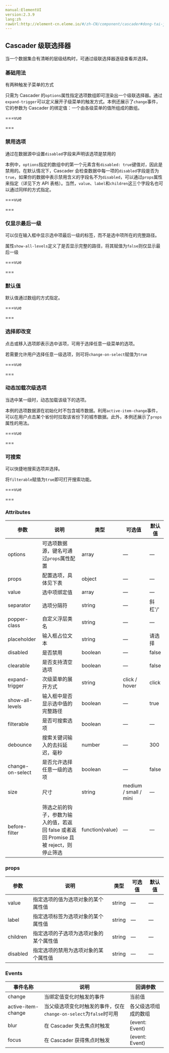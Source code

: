```yaml
---
manual:ElementUI
version:2.3.9
lang:zh
rawUrl:http://element-cn.eleme.io/#/zh-CN/component/cascader#dong-tai-jia-zai-ci-ji-xuan-xiang
---
```



## Cascader 级联选择器<a name="cascader-ji-lian-xuan-ze-qi"></a>


当一个数据集合有清晰的层级结构时，可通过级联选择器逐级查看并选择。


### 基础用法<a name="ji-chu-yong-fa"></a>


有两种触发子菜单的方式



只需为 Cascader 的`options`属性指定选项数组即可渲染出一个级联选择器。通过`expand-trigger`可以定义展开子级菜单的触发方式。本例还展示了`change`事件，它的参数为 Cascader 的绑定值：一个由各级菜单的值所组成的数组。


===vue
<template>
<div class="block">
  <span class="demonstration">默认 click 触发子菜单</span>
  <el-cascader
    :options="options"
    v-model="selectedOptions"
    @change="handleChange">
  </el-cascader>
</div>
<div class="block">
  <span class="demonstration">hover 触发子菜单</span>
  <el-cascader
    expand-trigger="hover"
    :options="options"
    v-model="selectedOptions2"
    @change="handleChange">
  </el-cascader>
</div>
</template>


<script>
module.exports =  {
    data() {
      return {
        options: [{
          value: 'zhinan',
          label: '指南',
          children: [{
            value: 'shejiyuanze',
            label: '设计原则',
            children: [{
              value: 'yizhi',
              label: '一致'
            }, {
              value: 'fankui',
              label: '反馈'
            }, {
              value: 'xiaolv',
              label: '效率'
            }, {
              value: 'kekong',
              label: '可控'
            }]
          }, {
            value: 'daohang',
            label: '导航',
            children: [{
              value: 'cexiangdaohang',
              label: '侧向导航'
            }, {
              value: 'dingbudaohang',
              label: '顶部导航'
            }]
          }]
        }, {
          value: 'zujian',
          label: '组件',
          children: [{
            value: 'basic',
            label: 'Basic',
            children: [{
              value: 'layout',
              label: 'Layout 布局'
            }, {
              value: 'color',
              label: 'Color 色彩'
            }, {
              value: 'typography',
              label: 'Typography 字体'
            }, {
              value: 'icon',
              label: 'Icon 图标'
            }, {
              value: 'button',
              label: 'Button 按钮'
            }]
          }, {
            value: 'form',
            label: 'Form',
            children: [{
              value: 'radio',
              label: 'Radio 单选框'
            }, {
              value: 'checkbox',
              label: 'Checkbox 多选框'
            }, {
              value: 'input',
              label: 'Input 输入框'
            }, {
              value: 'input-number',
              label: 'InputNumber 计数器'
            }, {
              value: 'select',
              label: 'Select 选择器'
            }, {
              value: 'cascader',
              label: 'Cascader 级联选择器'
            }, {
              value: 'switch',
              label: 'Switch 开关'
            }, {
              value: 'slider',
              label: 'Slider 滑块'
            }, {
              value: 'time-picker',
              label: 'TimePicker 时间选择器'
            }, {
              value: 'date-picker',
              label: 'DatePicker 日期选择器'
            }, {
              value: 'datetime-picker',
              label: 'DateTimePicker 日期时间选择器'
            }, {
              value: 'upload',
              label: 'Upload 上传'
            }, {
              value: 'rate',
              label: 'Rate 评分'
            }, {
              value: 'form',
              label: 'Form 表单'
            }]
          }, {
            value: 'data',
            label: 'Data',
            children: [{
              value: 'table',
              label: 'Table 表格'
            }, {
              value: 'tag',
              label: 'Tag 标签'
            }, {
              value: 'progress',
              label: 'Progress 进度条'
            }, {
              value: 'tree',
              label: 'Tree 树形控件'
            }, {
              value: 'pagination',
              label: 'Pagination 分页'
            }, {
              value: 'badge',
              label: 'Badge 标记'
            }]
          }, {
            value: 'notice',
            label: 'Notice',
            children: [{
              value: 'alert',
              label: 'Alert 警告'
            }, {
              value: 'loading',
              label: 'Loading 加载'
            }, {
              value: 'message',
              label: 'Message 消息提示'
            }, {
              value: 'message-box',
              label: 'MessageBox 弹框'
            }, {
              value: 'notification',
              label: 'Notification 通知'
            }]
          }, {
            value: 'navigation',
            label: 'Navigation',
            children: [{
              value: 'menu',
              label: 'NavMenu 导航菜单'
            }, {
              value: 'tabs',
              label: 'Tabs 标签页'
            }, {
              value: 'breadcrumb',
              label: 'Breadcrumb 面包屑'
            }, {
              value: 'dropdown',
              label: 'Dropdown 下拉菜单'
            }, {
              value: 'steps',
              label: 'Steps 步骤条'
            }]
          }, {
            value: 'others',
            label: 'Others',
            children: [{
              value: 'dialog',
              label: 'Dialog 对话框'
            }, {
              value: 'tooltip',
              label: 'Tooltip 文字提示'
            }, {
              value: 'popover',
              label: 'Popover 弹出框'
            }, {
              value: 'card',
              label: 'Card 卡片'
            }, {
              value: 'carousel',
              label: 'Carousel 走马灯'
            }, {
              value: 'collapse',
              label: 'Collapse 折叠面板'
            }]
          }]
        }, {
          value: 'ziyuan',
          label: '资源',
          children: [{
            value: 'axure',
            label: 'Axure Components'
          }, {
            value: 'sketch',
            label: 'Sketch Templates'
          }, {
            value: 'jiaohu',
            label: '组件交互文档'
          }]
        }],
        selectedOptions: [],
        selectedOptions2: []
      };
    },
    methods: {
      handleChange(value) {
        console.log(value);
      }
    }
  };
</script>


===




### 禁用选项<a name="jin-yong-xuan-xiang"></a>


通过在数据源中设置`disabled`字段来声明该选项是禁用的



本例中，`options`指定的数组中的第一个元素含有`disabled: true`键值对，因此是禁用的。在默认情况下，Cascader 会检查数据中每一项的`disabled`字段是否为`true`，如果你的数据中表示禁用含义的字段名不为`disabled`，可以通过`props`属性来指定（详见下方 API 表格）。当然，`value`、`label`和`children`这三个字段名也可以通过同样的方式指定。


===vue
<template>
<el-cascader
  :options="optionsWithDisabled"
></el-cascader>
</template>


<script>
module.exports =  {
    data() {
      return {
        optionsWithDisabled: [{
          value: 'zhinan',
          label: '指南',
          disabled: true,
          children: [{
            value: 'shejiyuanze',
            label: '设计原则',
            children: [{
              value: 'yizhi',
              label: '一致'
            }, {
              value: 'fankui',
              label: '反馈'
            }, {
              value: 'xiaolv',
              label: '效率'
            }, {
              value: 'kekong',
              label: '可控'
            }]
          }, {
            value: 'daohang',
            label: '导航',
            children: [{
              value: 'cexiangdaohang',
              label: '侧向导航'
            }, {
              value: 'dingbudaohang',
              label: '顶部导航'
            }]
          }]
        }, {
          value: 'zujian',
          label: '组件',
          children: [{
            value: 'basic',
            label: 'Basic',
            children: [{
              value: 'layout',
              label: 'Layout 布局'
            }, {
              value: 'color',
              label: 'Color 色彩'
            }, {
              value: 'typography',
              label: 'Typography 字体'
            }, {
              value: 'icon',
              label: 'Icon 图标'
            }, {
              value: 'button',
              label: 'Button 按钮'
            }]
          }, {
            value: 'form',
            label: 'Form',
            children: [{
              value: 'radio',
              label: 'Radio 单选框'
            }, {
              value: 'checkbox',
              label: 'Checkbox 多选框'
            }, {
              value: 'input',
              label: 'Input 输入框'
            }, {
              value: 'input-number',
              label: 'InputNumber 计数器'
            }, {
              value: 'select',
              label: 'Select 选择器'
            }, {
              value: 'cascader',
              label: 'Cascader 级联选择器'
            }, {
              value: 'switch',
              label: 'Switch 开关'
            }, {
              value: 'slider',
              label: 'Slider 滑块'
            }, {
              value: 'time-picker',
              label: 'TimePicker 时间选择器'
            }, {
              value: 'date-picker',
              label: 'DatePicker 日期选择器'
            }, {
              value: 'datetime-picker',
              label: 'DateTimePicker 日期时间选择器'
            }, {
              value: 'upload',
              label: 'Upload 上传'
            }, {
              value: 'rate',
              label: 'Rate 评分'
            }, {
              value: 'form',
              label: 'Form 表单'
            }]
          }, {
            value: 'data',
            label: 'Data',
            children: [{
              value: 'table',
              label: 'Table 表格'
            }, {
              value: 'tag',
              label: 'Tag 标签'
            }, {
              value: 'progress',
              label: 'Progress 进度条'
            }, {
              value: 'tree',
              label: 'Tree 树形控件'
            }, {
              value: 'pagination',
              label: 'Pagination 分页'
            }, {
              value: 'badge',
              label: 'Badge 标记'
            }]
          }, {
            value: 'notice',
            label: 'Notice',
            children: [{
              value: 'alert',
              label: 'Alert 警告'
            }, {
              value: 'loading',
              label: 'Loading 加载'
            }, {
              value: 'message',
              label: 'Message 消息提示'
            }, {
              value: 'message-box',
              label: 'MessageBox 弹框'
            }, {
              value: 'notification',
              label: 'Notification 通知'
            }]
          }, {
            value: 'navigation',
            label: 'Navigation',
            children: [{
              value: 'menu',
              label: 'NavMenu 导航菜单'
            }, {
              value: 'tabs',
              label: 'Tabs 标签页'
            }, {
              value: 'breadcrumb',
              label: 'Breadcrumb 面包屑'
            }, {
              value: 'dropdown',
              label: 'Dropdown 下拉菜单'
            }, {
              value: 'steps',
              label: 'Steps 步骤条'
            }]
          }, {
            value: 'others',
            label: 'Others',
            children: [{
              value: 'dialog',
              label: 'Dialog 对话框'
            }, {
              value: 'tooltip',
              label: 'Tooltip 文字提示'
            }, {
              value: 'popover',
              label: 'Popover 弹出框'
            }, {
              value: 'card',
              label: 'Card 卡片'
            }, {
              value: 'carousel',
              label: 'Carousel 走马灯'
            }, {
              value: 'collapse',
              label: 'Collapse 折叠面板'
            }]
          }]
        }, {
          value: 'ziyuan',
          label: '资源',
          children: [{
            value: 'axure',
            label: 'Axure Components'
          }, {
            value: 'sketch',
            label: 'Sketch Templates'
          }, {
            value: 'jiaohu',
            label: '组件交互文档'
          }]
        }]
      };
    }
  };
</script>


===




### 仅显示最后一级<a name="jin-xian-shi-zui-hou-yi-ji"></a>


可以仅在输入框中显示选中项最后一级的标签，而不是选中项所在的完整路径。



属性`show-all-levels`定义了是否显示完整的路径，将其赋值为`false`则仅显示最后一级


===vue
<template>
<el-cascader
  :options="options"
  :show-all-levels="false"
></el-cascader>
</template>


<script>
module.exports =  {
    data() {
      return {
        options: [{
          value: 'zhinan',
          label: '指南',
          children: [{
            value: 'shejiyuanze',
            label: '设计原则',
            children: [{
              value: 'yizhi',
              label: '一致'
            }, {
              value: 'fankui',
              label: '反馈'
            }, {
              value: 'xiaolv',
              label: '效率'
            }, {
              value: 'kekong',
              label: '可控'
            }]
          }, {
            value: 'daohang',
            label: '导航',
            children: [{
              value: 'cexiangdaohang',
              label: '侧向导航'
            }, {
              value: 'dingbudaohang',
              label: '顶部导航'
            }]
          }]
        }, {
          value: 'zujian',
          label: '组件',
          children: [{
            value: 'basic',
            label: 'Basic',
            children: [{
              value: 'layout',
              label: 'Layout 布局'
            }, {
              value: 'color',
              label: 'Color 色彩'
            }, {
              value: 'typography',
              label: 'Typography 字体'
            }, {
              value: 'icon',
              label: 'Icon 图标'
            }, {
              value: 'button',
              label: 'Button 按钮'
            }]
          }, {
            value: 'form',
            label: 'Form',
            children: [{
              value: 'radio',
              label: 'Radio 单选框'
            }, {
              value: 'checkbox',
              label: 'Checkbox 多选框'
            }, {
              value: 'input',
              label: 'Input 输入框'
            }, {
              value: 'input-number',
              label: 'InputNumber 计数器'
            }, {
              value: 'select',
              label: 'Select 选择器'
            }, {
              value: 'cascader',
              label: 'Cascader 级联选择器'
            }, {
              value: 'switch',
              label: 'Switch 开关'
            }, {
              value: 'slider',
              label: 'Slider 滑块'
            }, {
              value: 'time-picker',
              label: 'TimePicker 时间选择器'
            }, {
              value: 'date-picker',
              label: 'DatePicker 日期选择器'
            }, {
              value: 'datetime-picker',
              label: 'DateTimePicker 日期时间选择器'
            }, {
              value: 'upload',
              label: 'Upload 上传'
            }, {
              value: 'rate',
              label: 'Rate 评分'
            }, {
              value: 'form',
              label: 'Form 表单'
            }]
          }, {
            value: 'data',
            label: 'Data',
            children: [{
              value: 'table',
              label: 'Table 表格'
            }, {
              value: 'tag',
              label: 'Tag 标签'
            }, {
              value: 'progress',
              label: 'Progress 进度条'
            }, {
              value: 'tree',
              label: 'Tree 树形控件'
            }, {
              value: 'pagination',
              label: 'Pagination 分页'
            }, {
              value: 'badge',
              label: 'Badge 标记'
            }]
          }, {
            value: 'notice',
            label: 'Notice',
            children: [{
              value: 'alert',
              label: 'Alert 警告'
            }, {
              value: 'loading',
              label: 'Loading 加载'
            }, {
              value: 'message',
              label: 'Message 消息提示'
            }, {
              value: 'message-box',
              label: 'MessageBox 弹框'
            }, {
              value: 'notification',
              label: 'Notification 通知'
            }]
          }, {
            value: 'navigation',
            label: 'Navigation',
            children: [{
              value: 'menu',
              label: 'NavMenu 导航菜单'
            }, {
              value: 'tabs',
              label: 'Tabs 标签页'
            }, {
              value: 'breadcrumb',
              label: 'Breadcrumb 面包屑'
            }, {
              value: 'dropdown',
              label: 'Dropdown 下拉菜单'
            }, {
              value: 'steps',
              label: 'Steps 步骤条'
            }]
          }, {
            value: 'others',
            label: 'Others',
            children: [{
              value: 'dialog',
              label: 'Dialog 对话框'
            }, {
              value: 'tooltip',
              label: 'Tooltip 文字提示'
            }, {
              value: 'popover',
              label: 'Popover 弹出框'
            }, {
              value: 'card',
              label: 'Card 卡片'
            }, {
              value: 'carousel',
              label: 'Carousel 走马灯'
            }, {
              value: 'collapse',
              label: 'Collapse 折叠面板'
            }]
          }]
        }, {
          value: 'ziyuan',
          label: '资源',
          children: [{
            value: 'axure',
            label: 'Axure Components'
          }, {
            value: 'sketch',
            label: 'Sketch Templates'
          }, {
            value: 'jiaohu',
            label: '组件交互文档'
          }]
        }]
      };
    }
  };
</script>


===




### 默认值<a name="mo-ren-zhi"></a>


默认值通过数组的方式指定。


===vue
<template>
<el-cascader
  :options="options"
  v-model="selectedOptions3"
></el-cascader>
</template>


<script>
module.exports =  {
    data() {
      return {
        options: [{
          value: 'zhinan',
          label: '指南',
          children: [{
            value: 'shejiyuanze',
            label: '设计原则',
            children: [{
              value: 'yizhi',
              label: '一致'
            }, {
              value: 'fankui',
              label: '反馈'
            }, {
              value: 'xiaolv',
              label: '效率'
            }, {
              value: 'kekong',
              label: '可控'
            }]
          }, {
            value: 'daohang',
            label: '导航',
            children: [{
              value: 'cexiangdaohang',
              label: '侧向导航'
            }, {
              value: 'dingbudaohang',
              label: '顶部导航'
            }]
          }]
        }, {
          value: 'zujian',
          label: '组件',
          children: [{
            value: 'basic',
            label: 'Basic',
            children: [{
              value: 'layout',
              label: 'Layout 布局'
            }, {
              value: 'color',
              label: 'Color 色彩'
            }, {
              value: 'typography',
              label: 'Typography 字体'
            }, {
              value: 'icon',
              label: 'Icon 图标'
            }, {
              value: 'button',
              label: 'Button 按钮'
            }]
          }, {
            value: 'form',
            label: 'Form',
            children: [{
              value: 'radio',
              label: 'Radio 单选框'
            }, {
              value: 'checkbox',
              label: 'Checkbox 多选框'
            }, {
              value: 'input',
              label: 'Input 输入框'
            }, {
              value: 'input-number',
              label: 'InputNumber 计数器'
            }, {
              value: 'select',
              label: 'Select 选择器'
            }, {
              value: 'cascader',
              label: 'Cascader 级联选择器'
            }, {
              value: 'switch',
              label: 'Switch 开关'
            }, {
              value: 'slider',
              label: 'Slider 滑块'
            }, {
              value: 'time-picker',
              label: 'TimePicker 时间选择器'
            }, {
              value: 'date-picker',
              label: 'DatePicker 日期选择器'
            }, {
              value: 'datetime-picker',
              label: 'DateTimePicker 日期时间选择器'
            }, {
              value: 'upload',
              label: 'Upload 上传'
            }, {
              value: 'rate',
              label: 'Rate 评分'
            }, {
              value: 'form',
              label: 'Form 表单'
            }]
          }, {
            value: 'data',
            label: 'Data',
            children: [{
              value: 'table',
              label: 'Table 表格'
            }, {
              value: 'tag',
              label: 'Tag 标签'
            }, {
              value: 'progress',
              label: 'Progress 进度条'
            }, {
              value: 'tree',
              label: 'Tree 树形控件'
            }, {
              value: 'pagination',
              label: 'Pagination 分页'
            }, {
              value: 'badge',
              label: 'Badge 标记'
            }]
          }, {
            value: 'notice',
            label: 'Notice',
            children: [{
              value: 'alert',
              label: 'Alert 警告'
            }, {
              value: 'loading',
              label: 'Loading 加载'
            }, {
              value: 'message',
              label: 'Message 消息提示'
            }, {
              value: 'message-box',
              label: 'MessageBox 弹框'
            }, {
              value: 'notification',
              label: 'Notification 通知'
            }]
          }, {
            value: 'navigation',
            label: 'Navigation',
            children: [{
              value: 'menu',
              label: 'NavMenu 导航菜单'
            }, {
              value: 'tabs',
              label: 'Tabs 标签页'
            }, {
              value: 'breadcrumb',
              label: 'Breadcrumb 面包屑'
            }, {
              value: 'dropdown',
              label: 'Dropdown 下拉菜单'
            }, {
              value: 'steps',
              label: 'Steps 步骤条'
            }]
          }, {
            value: 'others',
            label: 'Others',
            children: [{
              value: 'dialog',
              label: 'Dialog 对话框'
            }, {
              value: 'tooltip',
              label: 'Tooltip 文字提示'
            }, {
              value: 'popover',
              label: 'Popover 弹出框'
            }, {
              value: 'card',
              label: 'Card 卡片'
            }, {
              value: 'carousel',
              label: 'Carousel 走马灯'
            }, {
              value: 'collapse',
              label: 'Collapse 折叠面板'
            }]
          }]
        }, {
          value: 'ziyuan',
          label: '资源',
          children: [{
            value: 'axure',
            label: 'Axure Components'
          }, {
            value: 'sketch',
            label: 'Sketch Templates'
          }, {
            value: 'jiaohu',
            label: '组件交互文档'
          }]
        }],
        selectedOptions3: ['zujian', 'data', 'tag']
      };
    }
  };
</script>


===




### 选择即改变<a name="xuan-ze-ji-gai-bian"></a>


点击或移入选项即表示选中该项，可用于选择任意一级菜单的选项。



若需要允许用户选择任意一级选项，则可将`change-on-select`赋值为`true`


===vue
<template>
<el-cascader
  :options="options"
  change-on-select
></el-cascader>
</template>


<script>
module.exports =  {
    data() {
      return {
        options: [{
          value: 'zhinan',
          label: '指南',
          children: [{
            value: 'shejiyuanze',
            label: '设计原则',
            children: [{
              value: 'yizhi',
              label: '一致'
            }, {
              value: 'fankui',
              label: '反馈'
            }, {
              value: 'xiaolv',
              label: '效率'
            }, {
              value: 'kekong',
              label: '可控'
            }]
          }, {
            value: 'daohang',
            label: '导航',
            children: [{
              value: 'cexiangdaohang',
              label: '侧向导航'
            }, {
              value: 'dingbudaohang',
              label: '顶部导航'
            }]
          }]
        }, {
          value: 'zujian',
          label: '组件',
          children: [{
            value: 'basic',
            label: 'Basic',
            children: [{
              value: 'layout',
              label: 'Layout 布局'
            }, {
              value: 'color',
              label: 'Color 色彩'
            }, {
              value: 'typography',
              label: 'Typography 字体'
            }, {
              value: 'icon',
              label: 'Icon 图标'
            }, {
              value: 'button',
              label: 'Button 按钮'
            }]
          }, {
            value: 'form',
            label: 'Form',
            children: [{
              value: 'radio',
              label: 'Radio 单选框'
            }, {
              value: 'checkbox',
              label: 'Checkbox 多选框'
            }, {
              value: 'input',
              label: 'Input 输入框'
            }, {
              value: 'input-number',
              label: 'InputNumber 计数器'
            }, {
              value: 'select',
              label: 'Select 选择器'
            }, {
              value: 'cascader',
              label: 'Cascader 级联选择器'
            }, {
              value: 'switch',
              label: 'Switch 开关'
            }, {
              value: 'slider',
              label: 'Slider 滑块'
            }, {
              value: 'time-picker',
              label: 'TimePicker 时间选择器'
            }, {
              value: 'date-picker',
              label: 'DatePicker 日期选择器'
            }, {
              value: 'datetime-picker',
              label: 'DateTimePicker 日期时间选择器'
            }, {
              value: 'upload',
              label: 'Upload 上传'
            }, {
              value: 'rate',
              label: 'Rate 评分'
            }, {
              value: 'form',
              label: 'Form 表单'
            }]
          }, {
            value: 'data',
            label: 'Data',
            children: [{
              value: 'table',
              label: 'Table 表格'
            }, {
              value: 'tag',
              label: 'Tag 标签'
            }, {
              value: 'progress',
              label: 'Progress 进度条'
            }, {
              value: 'tree',
              label: 'Tree 树形控件'
            }, {
              value: 'pagination',
              label: 'Pagination 分页'
            }, {
              value: 'badge',
              label: 'Badge 标记'
            }]
          }, {
            value: 'notice',
            label: 'Notice',
            children: [{
              value: 'alert',
              label: 'Alert 警告'
            }, {
              value: 'loading',
              label: 'Loading 加载'
            }, {
              value: 'message',
              label: 'Message 消息提示'
            }, {
              value: 'message-box',
              label: 'MessageBox 弹框'
            }, {
              value: 'notification',
              label: 'Notification 通知'
            }]
          }, {
            value: 'navigation',
            label: 'Navigation',
            children: [{
              value: 'menu',
              label: 'NavMenu 导航菜单'
            }, {
              value: 'tabs',
              label: 'Tabs 标签页'
            }, {
              value: 'breadcrumb',
              label: 'Breadcrumb 面包屑'
            }, {
              value: 'dropdown',
              label: 'Dropdown 下拉菜单'
            }, {
              value: 'steps',
              label: 'Steps 步骤条'
            }]
          }, {
            value: 'others',
            label: 'Others',
            children: [{
              value: 'dialog',
              label: 'Dialog 对话框'
            }, {
              value: 'tooltip',
              label: 'Tooltip 文字提示'
            }, {
              value: 'popover',
              label: 'Popover 弹出框'
            }, {
              value: 'card',
              label: 'Card 卡片'
            }, {
              value: 'carousel',
              label: 'Carousel 走马灯'
            }, {
              value: 'collapse',
              label: 'Collapse 折叠面板'
            }]
          }]
        }, {
          value: 'ziyuan',
          label: '资源',
          children: [{
            value: 'axure',
            label: 'Axure Components'
          }, {
            value: 'sketch',
            label: 'Sketch Templates'
          }, {
            value: 'jiaohu',
            label: '组件交互文档'
          }]
        }]
      };
    }
  };
</script>


===




### 动态加载次级选项<a name="dong-tai-jia-zai-ci-ji-xuan-xiang"></a>


当选中某一级时，动态加载该级下的选项。



本例的选项数据源在初始化时不包含城市数据。利用`active-item-change`事件，可以在用户点击某个省份时拉取该省份下的城市数据。此外，本例还展示了`props`属性的用法。


===vue
<template>
<el-cascader
  :options="options2"
  @active-item-change="handleItemChange"
  :props="props"
></el-cascader>
</template>


<script>
module.exports =  {
    data() {
      return {
        options2: [{
          label: '江苏',
          cities: []
        }, {
          label: '浙江',
          cities: []
        }],
        props: {
          value: 'label',
          children: 'cities'
        }
      };
    },

    methods: {
      handleItemChange(val) {
        console.log('active item:', val);
        setTimeout(_ => {
          if (val.indexOf('江苏') > -1 && !this.options2[0].cities.length) {
            this.options2[0].cities = [{
              label: '南京'
            }];
          } else if (val.indexOf('浙江') > -1 && !this.options2[1].cities.length) {
            this.options2[1].cities = [{
              label: '杭州'
            }];
          }
        }, 300);
      }
    }
  };
</script>


===




### 可搜索<a name="ke-sou-suo"></a>


可以快捷地搜索选项并选择。



将`filterable`赋值为`true`即可打开搜索功能。


===vue
<template>
<div class="block">
  <span class="demonstration">只可选择最后一级菜单的选项</span>
  <el-cascader
    placeholder="试试搜索：指南"
    :options="options"
    filterable
  ></el-cascader>
</div>
<div class="block">
  <span class="demonstration">可选择任意一级菜单的选项</span>
  <el-cascader
    placeholder="试试搜索：指南"
    :options="options"
    filterable
    change-on-select
  ></el-cascader>
</div>
</template>


<script>
module.exports =  {
    data() {
      return {
        options: [{
          value: 'zhinan',
          label: '指南',
          children: [{
            value: 'shejiyuanze',
            label: '设计原则',
            children: [{
              value: 'yizhi',
              label: '一致'
            }, {
              value: 'fankui',
              label: '反馈'
            }, {
              value: 'xiaolv',
              label: '效率'
            }, {
              value: 'kekong',
              label: '可控'
            }]
          }, {
            value: 'daohang',
            label: '导航',
            children: [{
              value: 'cexiangdaohang',
              label: '侧向导航'
            }, {
              value: 'dingbudaohang',
              label: '顶部导航'
            }]
          }]
        }, {
          value: 'zujian',
          label: '组件',
          children: [{
            value: 'basic',
            label: 'Basic',
            children: [{
              value: 'layout',
              label: 'Layout 布局'
            }, {
              value: 'color',
              label: 'Color 色彩'
            }, {
              value: 'typography',
              label: 'Typography 字体'
            }, {
              value: 'icon',
              label: 'Icon 图标'
            }, {
              value: 'button',
              label: 'Button 按钮'
            }]
          }, {
            value: 'form',
            label: 'Form',
            children: [{
              value: 'radio',
              label: 'Radio 单选框'
            }, {
              value: 'checkbox',
              label: 'Checkbox 多选框'
            }, {
              value: 'input',
              label: 'Input 输入框'
            }, {
              value: 'input-number',
              label: 'InputNumber 计数器'
            }, {
              value: 'select',
              label: 'Select 选择器'
            }, {
              value: 'cascader',
              label: 'Cascader 级联选择器'
            }, {
              value: 'switch',
              label: 'Switch 开关'
            }, {
              value: 'slider',
              label: 'Slider 滑块'
            }, {
              value: 'time-picker',
              label: 'TimePicker 时间选择器'
            }, {
              value: 'date-picker',
              label: 'DatePicker 日期选择器'
            }, {
              value: 'datetime-picker',
              label: 'DateTimePicker 日期时间选择器'
            }, {
              value: 'upload',
              label: 'Upload 上传'
            }, {
              value: 'rate',
              label: 'Rate 评分'
            }, {
              value: 'form',
              label: 'Form 表单'
            }]
          }, {
            value: 'data',
            label: 'Data',
            children: [{
              value: 'table',
              label: 'Table 表格'
            }, {
              value: 'tag',
              label: 'Tag 标签'
            }, {
              value: 'progress',
              label: 'Progress 进度条'
            }, {
              value: 'tree',
              label: 'Tree 树形控件'
            }, {
              value: 'pagination',
              label: 'Pagination 分页'
            }, {
              value: 'badge',
              label: 'Badge 标记'
            }]
          }, {
            value: 'notice',
            label: 'Notice',
            children: [{
              value: 'alert',
              label: 'Alert 警告'
            }, {
              value: 'loading',
              label: 'Loading 加载'
            }, {
              value: 'message',
              label: 'Message 消息提示'
            }, {
              value: 'message-box',
              label: 'MessageBox 弹框'
            }, {
              value: 'notification',
              label: 'Notification 通知'
            }]
          }, {
            value: 'navigation',
            label: 'Navigation',
            children: [{
              value: 'menu',
              label: 'NavMenu 导航菜单'
            }, {
              value: 'tabs',
              label: 'Tabs 标签页'
            }, {
              value: 'breadcrumb',
              label: 'Breadcrumb 面包屑'
            }, {
              value: 'dropdown',
              label: 'Dropdown 下拉菜单'
            }, {
              value: 'steps',
              label: 'Steps 步骤条'
            }]
          }, {
            value: 'others',
            label: 'Others',
            children: [{
              value: 'dialog',
              label: 'Dialog 对话框'
            }, {
              value: 'tooltip',
              label: 'Tooltip 文字提示'
            }, {
              value: 'popover',
              label: 'Popover 弹出框'
            }, {
              value: 'card',
              label: 'Card 卡片'
            }, {
              value: 'carousel',
              label: 'Carousel 走马灯'
            }, {
              value: 'collapse',
              label: 'Collapse 折叠面板'
            }]
          }]
        }, {
          value: 'ziyuan',
          label: '资源',
          children: [{
            value: 'axure',
            label: 'Axure Components'
          }, {
            value: 'sketch',
            label: 'Sketch Templates'
          }, {
            value: 'jiaohu',
            label: '组件交互文档'
          }]
        }]
      };
    }
  };
</script>


===




### Attributes<a name="attributes"></a>
参数 | 说明 | 类型 | 可选值 | 默认值 
 ---  |  ---  |  ---  |  ---  |  ---  | 
options | 可选项数据源，键名可通过`props`属性配置 | array | — | — 
props | 配置选项，具体见下表 | object | — | — 
value | 选中项绑定值 | array | — | — 
separator | 选项分隔符 | string | — | 斜杠&#39;/&#39; 
popper-class | 自定义浮层类名 | string | — | — 
placeholder | 输入框占位文本 | string | — | 请选择 
disabled | 是否禁用 | boolean | — | false 
clearable | 是否支持清空选项 | boolean | — | false 
expand-trigger | 次级菜单的展开方式 | string | click / hover | click 
show-all-levels | 输入框中是否显示选中值的完整路径 | boolean | — | true 
filterable | 是否可搜索选项 | boolean | — | — 
debounce | 搜索关键词输入的去抖延迟，毫秒 | number | — | 300 
change-on-select | 是否允许选择任意一级的选项 | boolean | — | false 
size | 尺寸 | string | medium / small / mini | — 
before-filter | 筛选之前的钩子，参数为输入的值，若返回 false 或者返回 Promise 且被 reject，则停止筛选 | function(value) | — | — 


### props<a name="props"></a>
参数 | 说明 | 类型 | 可选值 | 默认值 
 ---  |  ---  |  ---  |  ---  |  ---  | 
value | 指定选项的值为选项对象的某个属性值 | string | — | — 
label | 指定选项标签为选项对象的某个属性值 | string | — | — 
children | 指定选项的子选项为选项对象的某个属性值 | string | — | — 
disabled | 指定选项的禁用为选项对象的某个属性值 | string | — | — 


### Events<a name="events"></a>
事件名称 | 说明 | 回调参数 
 ---  |  ---  |  ---  | 
change | 当绑定值变化时触发的事件 | 当前值 
active-item-change | 当父级选项变化时触发的事件，仅在`change-on-select`为`false`时可用 | 各父级选项组成的数组 
blur | 在 Cascader 失去焦点时触发 | (event: Event) 
focus | 在 Cascader 获得焦点时触发 | (event: Event) 

